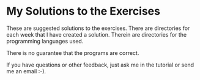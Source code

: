 # My Solutions to the Exercises

These are suggested solutions to the exercises. There are directories for each
week that I have created a solution. Therein are directories for the
programming languages used.

There is no guarantee that the programs are correct.

If you have questions or other feedback, just ask me in the tutorial or send me
an email :-).
